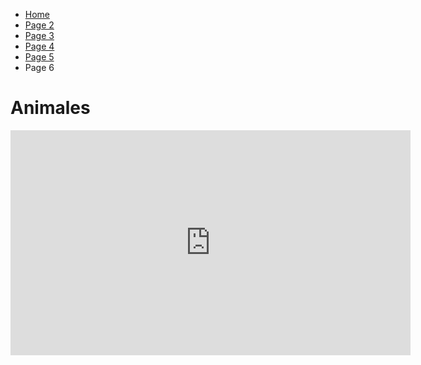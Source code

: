 <ul class="breadcrumb">
  <li><a href="index.html">Home</a></li>
  <li><a href="page2.html">Page 2</a></li>
  <li><a href="page3.html">Page 3</a></li>
  <li><a href="page4.html">Page 4</a></li>
  <li><a href="page5.html">Page 5</a></li>
  <li>Page 6</li>
</ul>


<h1>Animales</h1>



<iframe width="640" height="360" src="https://www.powtoon.com/embed/e8jHnrZopad/" frameborder="0"></iframe>
